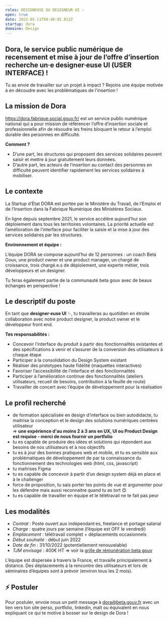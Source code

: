 ```yaml
---
roles: DESIGNEUSE OU DESIGNEUR UI ✨
open: true
date: 2022-05-11T08:48:02.812Z
startup: dora
domaine: Design
---
```

## Dora, le service public numérique de recensement et mise à jour de l’offre d’insertion recherche un·e designer·euse UI (USER INTERFACE) !

Tu as envie de travailler sur un projet à impact ? Rejoins une équipe motivée à en découdre avec les problématiques de l'insertion !

## La mission de Dora

[](https://dora.fabrique.social.gouv.fr/)<https://dora.fabrique.social.gouv.fr/> est un service public numérique national qui a pour mission de référencer l’offre d’insertion sociale et professionnelle afin de résoudre les freins bloquant le retour à l’emploi durable des personnes en difficulté.

**Comment ?**

* D’une part, les structures qui proposent des services solidaires peuvent saisir et mettre à jour gratuitement leurs données.
* D’autre part, les acteurs de l’insertion au contact des personnes en difficulté peuvent identifier rapidement les services solidaires à mobiliser.

## Le contexte

La Startup d’État DORA est portée par le Ministère du Travail, de l’Emploi et de l’Insertion dans la Fabrique Numérique des Ministères Sociaux.

En ligne depuis septembre 2021, le service accélère aujourd’hui son déploiement dans tous les territoires volontaires. La priorité actuelle est l’amélioration de l’interface pour faciliter la saisie et la mise à jour des services solidaires par les structures.

**Environnement et équipe :**

L’équipe DORA se compose aujourd’hui de 12 personnes : un coach Beta Gouv, une product owner et une product manager, un chargé de croissance, trois chargé.e.s de déploiement, une experte métier, trois développeurs et un designer.

Tu feras également partie de la communauté beta gouv avec de beaux échanges en perspective !

## Le d**escriptif du poste**

En tant que **designer·euse UI** ✨, tu travailleras au quotidien en étroite collaboration avec notre product designer, la product owner et le développeur front end.

**Tes responsabilités :**

* Concevoir l’interface du produit à partir des fonctionnalités existantes et des spécifications à venir et s’assurer de la conversion des utilisateurs à chaque étape
* Participer à la consolidation du Design System existant
* Réaliser des prototypes haute fidélité (maquettes interactives)
* Favoriser l’accessibilité de l’interface et des fonctionnalités
* Participer à l’amélioration continue des fonctionnalités (ateliers utilisateurs, recueil de besoins, contribution à la feuille de route)
* Travailler de concert avec l’équipe de développement pour la réalisation

## Le p**rofil recherché**

* de formation spécialisée en design d’interface ou bien autodidacte, tu maitrise la conception et le design des solutions numériques centrées utilisateur \
  ⇒ **une expérience d'au moins 2 à 3 ans en UX, UI ou Product Design est requise - merci de nous fournir un portfolio**
* tu es capable de produire des idées et solutions qui répondent aux besoins de nos utilisateurs et à nos objectifs
* tu es à jour des bonnes pratiques web et mobile, et tu es sensible aux problématiques de développement de par ta connaissance du fonctionnement des technologies web (html, css, javascript)
* tu maitrises Figma
* tu es capable de concevoir à partir d’un design system déjà en place et à le challenger
* force de proposition, tu sais porter tes points de vue et argumenter pour les défendre mais aussi reconnaitre quand tu as tort 😊
* tu es capable de travailler en équipe et le télétravail ne te fait pas peur

## L**es modalités**

* *Contrat* : Poste ouvert aux indépendant·es, freelance et portage salarial
* *Charge* : quatre jours par semaine (l’équipe est OFF le vendredi)
* *Emplacement* : télétravail complet + déplacements occasionnels
* *Début souhaité* : début juin 2022
* *Date de fin* : 31/10/2022 (potentiellement renouvelable)
* *TJM envisagé* : 400€ HT ⇒ voir la [grille de rémunération beta gouv](https://doc.incubateur.net/communaute/travailler-a-beta-gouv/recrutement/observatoire-revenus#la-grille)

L’équipe est dispersée à travers la France, et travaille principalement à distance. Des déplacements à la rencontre des utilisateurs et lors de séminaires d’équipes sont à prévoir (environ tous les 2 mois).

## ⚡ Postuler

Pour postuler, envoie nous un petit message à [dora@beta.gouv.fr](mailto:dora@beta.gouv.fr) avec un lien vers ton site perso, portfolio, linkedin, malt ou équivalent en nous expliquant ce qui te motive à bosser sur le design de Dora !